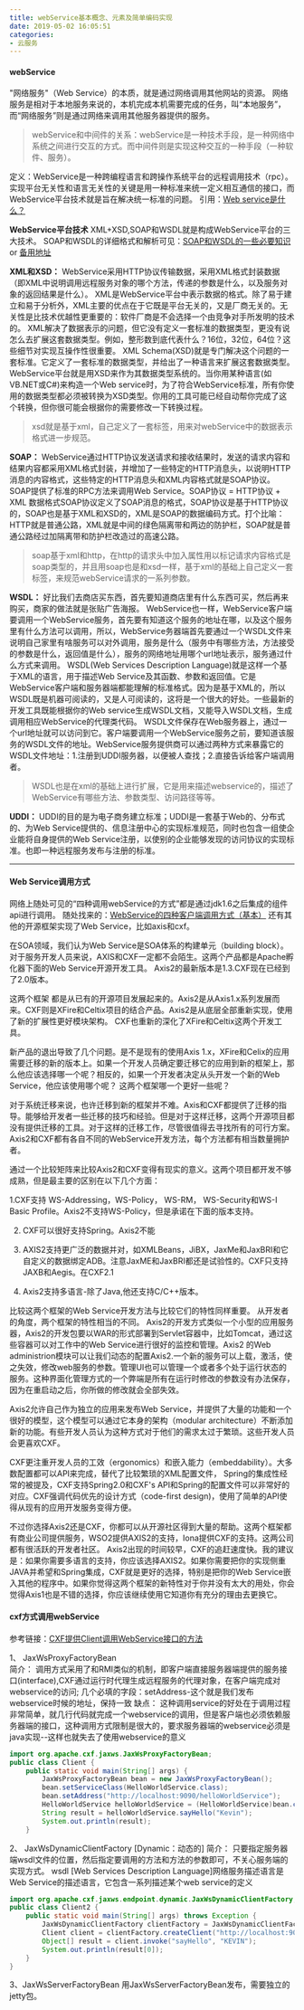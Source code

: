 ```yaml
---
title: webService基本概念、元素及简单编码实现
date: 2019-05-02 16:05:51
categories:
- 云服务
---
```


#### webService
"网络服务"（Web Service）的本质，就是通过网络调用其他网站的资源。
网络服务是相对于本地服务来说的，本机完成本机需要完成的任务，叫“本地服务”，而“网络服务”则是通过网络来调用其他服务器提供的服务。

>webService和中间件的关系：webService是一种技术手段，是一种网络中系统之间进行交互的方式。而中间件则是实现这种交互的一种手段（一种软件、服务）。

定义：WebService是一种跨编程语言和跨操作系统平台的远程调用技术（rpc）。
实现平台无关性和语言无关性的关键是用一种标准来统一定义相互通信的接口，而WebService平台技术就是旨在解决统一标准的问题。
引用：[Web service是什么？](http://www.ruanyifeng.com/blog/2009/08/what_is_web_service.html)

**WebService平台技术**
XML+XSD,SOAP和WSDL就是构成WebService平台的三大技术。
SOAP和WSDL的详细格式和解析可见：[SOAP和WSDL的一些必要知识](https://www.cnblogs.com/JeffreySun/archive/2009/12/14/1623766.html) or [备用地址](https://www.cnblogs.com/iisme/p/10751456.html)

**XML和XSD：** WebService采用HTTP协议传输数据，采用XML格式封装数据（即XML中说明调用远程服务对象的哪个方法，传递的参数是什么，以及服务对象的返回结果是什么）。
XML是WebService平台中表示数据的格式。除了易于建立和易于分析外，XML主要的优点在于它既是平台无关的，又是厂商无关的。无关性是比技术优越性更重要的：软件厂商是不会选择一个由竞争对手所发明的技术的。
XML解决了数据表示的问题，但它没有定义一套标准的数据类型，更没有说怎么去扩展这套数据类型。例如，整形数到底代表什么？16位，32位，64位？这些细节对实现互操作性很重要。
XML Schema(XSD)就是专门解决这个问题的一套标准。它定义了一套标准的数据类型，并给出了一种语言来扩展这套数据类型。WebService平台就是用XSD来作为其数据类型系统的。当你用某种语言(如VB.NET或C#)来构造一个Web service时，为了符合WebService标准，所有你使用的数据类型都必须被转换为XSD类型。你用的工具可能已经自动帮你完成了这个转换，但你很可能会根据你的需要修改一下转换过程。
> xsd就是基于xml，自己定义了一套标签，用来对webService中的数据表示格式进一步规范。

**SOAP：** WebService通过HTTP协议发送请求和接收结果时，发送的请求内容和结果内容都采用XML格式封装，并增加了一些特定的HTTP消息头，以说明HTTP消息的内容格式，这些特定的HTTP消息头和XML内容格式就是SOAP协议。SOAP提供了标准的RPC方法来调用Web Service。SOAP协议 = HTTP协议 + XML
数据格式SOAP协议定义了SOAP消息的格式，SOAP协议是基于HTTP协议的，SOAP也是基于XML和XSD的，XML是SOAP的数据编码方式。打个比喻：HTTP就是普通公路，XML就是中间的绿色隔离带和两边的防护栏，SOAP就是普通公路经过加隔离带和防护栏改造过的高速公路。
> soap基于xml和http，在http的请求头中加入属性用以标记请求内容格式是soap类型的，并且用soap也是和xsd一样，基于xml的基础上自己定义一套标签，来规范webService请求的一系列参数。

**WSDL：** 好比我们去商店买东西，首先要知道商店里有什么东西可买，然后再来购买，商家的做法就是张贴广告海报。 WebService也一样，WebService客户端要调用一个WebService服务，首先要有知道这个服务的地址在哪，以及这个服务里有什么方法可以调用，所以，WebService务器端首先要通过一个WSDL文件来说明自己家里有啥服务可以对外调用，服务是什么（服务中有哪些方法，方法接受的参数是什么，返回值是什么），服务的网络地址用哪个url地址表示，服务通过什么方式来调用。
WSDL(Web Services Description Language)就是这样一个基于XML的语言，用于描述Web Service及其函数、参数和返回值。它是WebService客户端和服务器端都能理解的标准格式。因为是基于XML的，所以WSDL既是机器可阅读的，又是人可阅读的，这将是一个很大的好处。一些最新的开发工具既能根据你的Web service生成WSDL文档，又能导入WSDL文档，生成调用相应WebService的代理类代码。
WSDL文件保存在Web服务器上，通过一个url地址就可以访问到它。客户端要调用一个WebService服务之前，要知道该服务的WSDL文件的地址。WebService服务提供商可以通过两种方式来暴露它的WSDL文件地址：1.注册到UDDI服务器，以便被人查找；2.直接告诉给客户端调用者。
> WSDL也是在xml的基础上进行扩展，它是用来描述webservice的，描述了WebService有哪些方法、参数类型、访问路径等等。

**UDDI：** UDDI的目的是为电子商务建立标准；UDDI是一套基于Web的、分布式的、为Web Service提供的、信息注册中心的实现标准规范，同时也包含一组使企业能将自身提供的Web Service注册，以使别的企业能够发现的访问协议的实现标准。也即一种远程服务发布与注册的标准。

-----

#### Web Service调用方式
网络上随处可见的“四种调用webService的方式”都是通过jdk1.6之后集成的组件api进行调用。
随处找来的：[WebService的四种客户端调用方式（基本）](https://blog.csdn.net/menghuanzhiming/article/details/78475785)
还有其他的开源框架实现了Web Service，比如axis和cxf。

在SOA领域，我们认为Web Service是SOA体系的构建单元（building block）。对于服务开发人员来说，AXIS和CXF一定都不会陌生。这两个产品都是Apache孵化器下面的Web Service开源开发工具。 Axis2的最新版本是1.3.CXF现在已经到了2.0版本。 

这两个框架 都是从已有的开源项目发展起来的。Axis2是从Axis1.x系列发展而来。CXF则是XFire和Celtix项目的结合产品。Axis2是从底层全部重新实现，使用了新的扩展性更好模块架构。 CXF也重新的深化了XFire和Celtix这两个开发工具。 

新产品的退出导致了几个问题。是不是现有的使用Axis 1.x，XFire和Celix的应用需要迁移的新的版本上。如果一个开发人员确定要迁移它的应用到新的框架上，那么他应该选择哪一个呢？相反的，如果一个开发者决定从头开发一个新的Web Service，他应该使用哪个呢？ 这两个框架哪一个更好一些呢？ 

对于系统迁移来说，也许迁移到新的框架并不难。Axis和CXF都提供了迁移的指导。能够给开发者一些迁移的技巧和经验。但是对于这样迁移，这两个开源项目都没有提供迁移的工具。对于这样的迁移工作，尽管很值得去寻找所有的可行方案。Axis2和CXF都有各自不同的WebService开发方法，每个方法都有相当数量拥护者。 

通过一个比较矩阵来比较Axis2和CXF变得有现实的意义。这两个项目都开发不够成熟，但是最主要的区别在以下几个方面： 

1.CXF支持 WS-Addressing，WS-Policy， WS-RM， WS-Security和WS-I Basic Profile。Axis2不支持WS-Policy，但是承诺在下面的版本支持。 

2. CXF可以很好支持Spring。Axis2不能 

3. AXIS2支持更广泛的数据并对，如XMLBeans，JiBX，JaxMe和JaxBRI和它自定义的数据绑定ADB。注意JaxME和JaxBRI都还是试验性的。CXF只支持JAXB和Aegis。在CXF2.1 

4. Axis2支持多语言-除了Java,他还支持C/C++版本。 

比较这两个框架的Web Service开发方法与比较它们的特性同样重要。 从开发者的角度，两个框架的特性相当的不同。 Axis2的开发方式类似一个小型的应用服务器，Axis2的开发包要以WAR的形式部署到Servlet容器中，比如Tomcat，通过这些容器可以对工作中的Web Service进行很好的监控和管理。Axis2 的Web administrion模块可以让我们动态的配置Axis2.一个新的服务可以上载，激活，使之失效，修改web服务的参数。管理UI也可以管理一个或者多个处于运行状态的服务。这种界面化管理方式的一个弊端是所有在运行时修改的参数没有办法保存，因为在重启动之后，你所做的修改就会全部失效。 

Axis2允许自己作为独立的应用来发布Web Service，并提供了大量的功能和一个很好的模型，这个模型可以通过它本身的架构（modular architecture）不断添加新的功能。有些开发人员认为这种方式对于他们的需求太过于繁琐。这些开发人员会更喜欢CXF。 

CXF更注重开发人员的工效（ergonomics）和嵌入能力（embeddability）。大多数配置都可以API来完成，替代了比较繁琐的XML配置文件， Spring的集成性经常的被提及，CXF支持Spring2.0和CXF's API和Spring的配置文件可以非常好的对应。CXF强调代码优先的设计方式（code-first design)，使用了简单的API使得从现有的应用开发服务变得方便。 

不过你选择Axis2还是CXF，你都可以从开源社区得到大量的帮助。这两个框架都有商业公司提供服务，WSO2提供AXIS2的支持，Iona提供CXF的支持。这两公司都有很活跃的开发者社区。 Axis2出现的时间较早，CXF的追赶速度快。我的建议是：如果你需要多语言的支持，你应该选择AXIS2。如果你需要把你的实现侧重JAVA并希望和Spring集成，CXF就是更好的选择，特别是把你的Web Service嵌入其他的程序中。如果你觉得这两个框架的新特性对于你并没有太大的用处，你会觉得Axis1也是不错的选择，你应该继续使用它知道你有充分的理由去更换它。

#### cxf方式调用webService

参考链接：[CXF提供Client调用WebService接口的方法](http://www.voidcn.com/article/p-rgqzsmib-bkv.html)

 1、  JaxWsProxyFactoryBean  
   简介： 调用方式采用了和RMI类似的机制，即客户端直接服务器端提供的服务接口(interface),CXF通过运行时代理生成远程服务的代理对象，在客户端完成对webservice的访问; 几个必填的字段：setAddress-这个就是我们发布webservice时候的地址，保持一致
     缺点： 这种调用service的好处在于调用过程非常简单，就几行代码就完成一个webservice的调用，但是客户端也必须依赖服务器端的接口，这种调用方式限制是很大的，要求服务器端的webservice必须是java实现--这样也就失去了使用webservice的意义
```java
import org.apache.cxf.jaxws.JaxWsProxyFactoryBean;
public class Client {  
    public static void main(String[] args) {  
        JaxWsProxyFactoryBean bean = new JaxWsProxyFactoryBean();  
        bean.setServiceClass(HelloWorldService.class);  
        bean.setAddress("http://localhost:9090/helloWorldService");  
        HelloWorldService helloWorldService = (HelloWorldService)bean.create();  
        String result = helloWorldService.sayHello("Kevin");  
        System.out.println(result);  
    } 
```

2、 JaxWsDynamicClientFactory  [Dynamic：动态的]
     简介： 只要指定服务器端wsdl文件的位置，然后指定要调用的方法和方法的参数即可，不关心服务端的实现方式。
    wsdl [Web Services Description Language]网络服务描述语言是Web Service的描述语言，它包含一系列描述某个web service的定义
```java
import org.apache.cxf.jaxws.endpoint.dynamic.JaxWsDynamicClientFactory;
public class Client2 {  
    public static void main(String[] args) throws Exception {  
        JaxWsDynamicClientFactory clientFactory = JaxWsDynamicClientFactory.newInstance();  
        Client client = clientFactory.createClient("http://localhost:9090/helloWorldService?wsdl");  
        Object[] result = client.invoke("sayHello", "KEVIN");  
        System.out.println(result[0]);  
    }  
}  
```


3、JaxWsServerFactoryBean
     用JaxWsServerFactoryBean发布，需要独立的jetty包。
